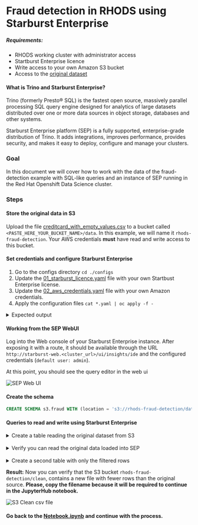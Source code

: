 # Fraud detection in RHODS using Starburst Enterprise

##### Requirements:

- RHODS working cluster with administrator access
- Startburst Enterprise licence
- Write access to your own Amazon S3 bucket
- Access to the [original dataset](https://drive.google.com/file/d/1YhmV3vPbFe-JXU_biwvaizV0WGhAegH1/view)

#### What is Trino and Starburst Enterprise?

Trino (formerly Presto® SQL) is the fastest open source, massively parallel
processing SQL query engine designed for analytics of large datasets distributed
over one or more data sources in object storage, databases and other systems.

Starburst Enterprise platform (SEP) is a fully supported, enterprise-grade
distribution of Trino. It adds integrations, improves performance, provides
security, and makes it easy to deploy, configure and manage your clusters.

### Goal

In this document we will cover how to work with the data of the fraud-detection
example with SQL-like queries and an instance of SEP running in the Red Hat
Openshift Data Science cluster.

### Steps

#### Store the original data in S3

Upload the
file [creditcard_with_empty_values.csv](https://drive.google.com/file/d/1YhmV3vPbFe-JXU_biwvaizV0WGhAegH1/view)
to a bucket called `<PASTE_HERE_YOUR_BUCKET_NAME>/data`. In this example, we will name it `rhods-fraud-detection`.
Your AWS credentials **must** have read and write access to this bucket.

#### Set credentials and configure Starburst Enterprise


1. Go to the configs directory `cd ./configs`
2. Update the [01_starburst_licence.yaml](configs/01_starburst_licence.yaml) file with your own Startbust Enterprise license. 
3. Update the [02_aws_credentials.yaml](configs/02_aws_credentials.yaml) file with your own Amazon credentials.
4. Apply the configuration files `cat *.yaml | oc apply -f -`

<details>
    <summary>Expected output</summary>

```bash
$: cat *.yaml | oc apply -f -
secret/starburstdata created
secret/aws-credentials created
starburstenterprise.charts.starburstdata.com/starburstenterprise created
starbursthive.charts.starburstdata.com/starbursthive created
route.route.openshift.io/starburst-web created
```

</details>

#### Working from the SEP WebUI

Log into the Web console of your Starburst Enterprise instance. After exposing it
with a route, it should be available through the URL `http://starburst-web.<cluster_url>/ui/insights/ide`
and the configured credentials (`default user: admin`).

At this point, you should see the query editor in the web ui

![SEP Web UI](./images/sep_webui.png)

#### Create the schema

```sql
CREATE SCHEMA s3.fraud WITH (location = 's3://rhods-fraud-detection/data');
```

#### Queries to read and write using Starburst Enterprise

<details>
    <summary>Create a table reading the original dataset from S3</summary>

```SQL
CREATE TABLE IF NOT EXISTS s3.fraud.original
(
    time     VARCHAR,
    v1       VARCHAR,
    v2       VARCHAR,
    v3       VARCHAR,
    v4       VARCHAR,
    v5       VARCHAR,
    v6       VARCHAR,
    v7       VARCHAR,
    v8       VARCHAR,
    v9       VARCHAR,
    v10      VARCHAR,
    v11      VARCHAR,
    v12      VARCHAR,
    v13      VARCHAR,
    v14      VARCHAR,
    v15      VARCHAR,
    v16      VARCHAR,
    v17      VARCHAR,
    v18      VARCHAR,
    v19      VARCHAR,
    v20      VARCHAR,
    v21      VARCHAR,
    v22      VARCHAR,
    v23      VARCHAR,
    v24      VARCHAR,
    v25      VARCHAR,
    v26      VARCHAR,
    v27      VARCHAR,
    v28      VARCHAR,
    amount   VARCHAR,
    class VARCHAR
) WITH ( 
    external_location = 's3a://rhods-fraud-detection/data/',
    skip_header_line_count = 1,
    format = 'csv'
);
```

</details>
<br/>
<details>
    <summary> Verify you can read the original data loaded into SEP</summary>

```sql
SELECT * FROM s3.fraud.original;
```

![SEP Web UI](./images/sep_webui_reading.png)

</details>
<br/>
<details>
    <summary>Create a second table with only the filtered rows</summary>

```SQL
CREATE TABLE IF NOT EXISTS s3.fraud.clean
    WITH (
        external_location = 's3a://rhods-fraud-detection/clean/',
        format = 'csv',
        skip_header_line_count=1
        ) AS (
    SELECT *
    FROM s3.fraud.original
    WHERE v1 != ''
    AND v2 != ''
    AND v3 != ''
    AND v4 != ''
    AND v5 != ''
    AND v6 != ''
    AND v7 != ''
    AND v8 != ''
    AND v9 != ''
    AND v10 != ''
    AND v11 != ''
    AND v12 != ''
    AND v13 != ''
    AND v14 != ''
    AND v15 != ''
    AND v16 != ''
    AND v17 != ''
    AND v18 != ''
    AND v19 != ''
    AND v20 != ''
    AND v21 != ''
    AND v22 != ''
    AND v23 != ''
    AND v24 != ''
    AND v25 != ''
    AND v26 != ''
    AND v27 != ''
    AND v28 != ''
    AND amount != ''
    AND class != '');
```

![SEP Web UI](./images/sep_webui_writing.png)

> **Note:** This query might take some minutes depending on the network between
> RHODS and the AWS S3 bucket.

</details>

**Result:** Now you can verify that the S3 bucket `rhods-fraud-detection/clean`, 
contains a new file with fewer rows than the original source. **Please, copy the
filename because it will be required to continue in the JupyterHub notebook.**

![S3 Clean csv file](./images/s3_clean_csv_file.png)

#### Go back to the [Notebook.ipynb](Notebook.ipynb) and continue with the process.
